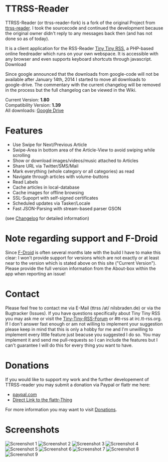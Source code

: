 # TTRSS-Reader

TTRSS-Reader (or ttrss-reader-fork) is a fork of the original Project from [ttrss-reader](https://code.google.com/p/ttrss-reader/). I took the sourcecode and continued the development because the original owner didn't reply to any messages back then (and has not done so as of today).

It is a client application for the RSS-Reader [Tiny Tiny RSS](http://tt-rss.org/), a PHP-based online feedreader which runs on your own webspace. It is accessible with any browser and even supports keyboard shortcuts through javascript.
Download

Since google announced that the downloads from google-code will not be available after January 14th, 2014 I started to move all downloads to google-drive. The commentary with the current changelog will be removed in the process but the full changelog can be viewed in the Wiki.

Current Version: **1.80**<br>
Compatibility Version: **1.39**<br>
All downloads: [Google Drive](https://drive.google.com/folderview?id=0B2I5LDZK1kOEcGRJVkw5MGUwdlk&usp=sharing)

# Features

 * Use Swipe for Next/Previous Article
 * Swipe-Area in bottom area of the Article-View to avoid swiping while scrolling
 * Show or download images/videos/music attached to Articles
 * Share URL via Twitter/SMS/Mail
 * Mark everything (whole category or all categories) as read
 * Navigate through articles with volume-buttons
 * Read Labels
 * Cache articles in local-database
 * Cache images for offline browsing
 * SSL-Supoprt with self-signed certificates
 * Scheduled updates via Tasker/Locale
 * Fast JSON-Parsing with stream-based parser GSON 

(see [Changelog](https://github.com/nilsbraden/ttrss-reader-fork/wiki/Changelog) for detailed information)

# Note regarding support and F-Droid

Since [F-Droid](https://f-droid.org/repository/browse/?fdid=org.ttrssreader) is often several months late with the build I have to make this clear: I won't provide support for versions which are not exactly or at least near to the version which is stated above on this site ("Current Version"). Please provide the full version information from the About-box within the app when reporting an issue!

# Contact
Please feel free to contact me via E-Mail (ttrss /at/ nilsbraden.de) or via the Bugtracker (Issues). If you have questions specifically about Tiny Tiny RSS you may ask me or visit the [Tiny-Tiny-RSS-Forum](http://tt-rss.org/forum/) or #tt-rss at irc.tt-rss.org. If I don't answer fast enough or am not willing to implement your suggestion please keep in mind that this is only a hobby for me and I'm unwilling to implement every little feature just beacuse you suggested I do so. You may implement it and send me pull-requests so I can include the features but I can't guarantee I will do this for every thing you want to have.

# Donations

If you would like to support my work and the further developement of TTRSS-reader you may submit a donation via Paypal or flattr me here:
 * [paypal.com](https://www.paypal.com/cgi-bin/webscr?cmd=_s-xclick&hosted_button_id=SD4AN4APNW6B4)
 * [Direct Link to the flattr-Thing](http://web.archive.org/web/20141226123321/)

For more information you may want to visit [Donations](https://github.com/nilsbraden/ttrss-reader-fork/wiki/Donations).

# Screenshots
![Screenshot 1](http://nilsbraden.de/android/screenshots/small/device-2014-01-02-163718_1.png)
![Screenshot 2](http://nilsbraden.de/android/screenshots/small/device-2014-01-02-163709_1.png)
![Screenshot 3](http://nilsbraden.de/android/screenshots/small/device-2014-01-02-163755_1.png)
![Screenshot 4](http://nilsbraden.de/android/screenshots/small/device-2014-01-02-163740_1.png)
![Screenshot 5](http://nilsbraden.de/android/screenshots/small/Screenshot_2014-01-02-16-34-03_1.png)
![Screenshot 6](http://nilsbraden.de/android/screenshots/small/Screenshot_2014-01-02-16-34-16_1.png)
![Screenshot 7](http://nilsbraden.de/android/screenshots/small/Screenshot_2014-01-02-16-34-39_1.png)
![Screenshot 8](http://nilsbraden.de/android/screenshots/small/Screenshot_2014-01-02-16-35-11_1.png)
![Screenshot 9](http://nilsbraden.de/android/screenshots/small/Screenshot_2014-01-02-16-35-30_1.png)
